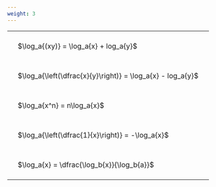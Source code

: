```yaml
---
weight: 3
---
```


<style type="text/css">
#T_5cd25 th.col_heading {
  text-align: left;
  font-size: 1em;
}
#T_5cd25 td {
  text-align: left;
  font-size: 1em;
  padding: 1.5em;
}
</style>
<table id="T_5cd25">
  <thead>
  </thead>
  <tbody>
    <tr>
      <td id="T_5cd25_row0_col0" class="data row0 col0" >$\log_a{(xy)} = \log_a{x} + log_a{y}$</td>
    </tr>
    <tr>
      <td id="T_5cd25_row1_col0" class="data row1 col0" >$\log_a{\left(\dfrac{x}{y}\right)} = \log_a{x} - log_a{y}$</td>
    </tr>
    <tr>
      <td id="T_5cd25_row2_col0" class="data row2 col0" >$\log_a{x^n} = n\log_a{x}$</td>
    </tr>
    <tr>
      <td id="T_5cd25_row3_col0" class="data row3 col0" >$\log_a{\left(\dfrac{1}{x}\right)} = -\log_a{x}$</td>
    </tr>
    <tr>
      <td id="T_5cd25_row4_col0" class="data row4 col0" >$\log_a{x} = \dfrac{\log_b{x}}{\log_b{a}}$</td>
    </tr>
  </tbody>
</table>
